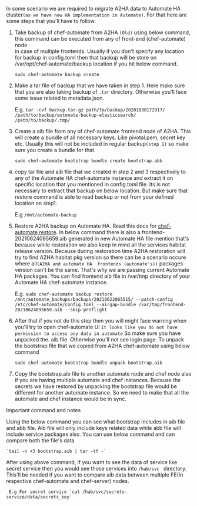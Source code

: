 In some scenario we are required to migrate A2HA data to Automate HA cluster`(as we have new HA implementation in Automate)`. For that here are some steps that you'll have to follow.


1) Take backup of chef-automate from A2HA `(Old)` using below command, this command can be executed from any of front-end (chef-automate) node  
 in case of multiple frontends. 
 Usually if you don't specify any location for backup in config.toml then that backup will be store on /var/opt/chef-automate/backup location 
 if you hit below command.

    `sudo chef-automate backup create`
    

2) Make a tar file of backup that we have taken in step 1. Here make sure that you are also taking backup of `.tar` directory. Otherwise you'll face some issue related to metadata.json.

    E.g. `tar -cvf backup.tar.gz path/to/backup/20201030172917/ /path/to/backup/automate-backup-elasticsearch/ /path/to/backup/.tmp/`
   


3) Create a aib file from any of chef-automate frontend node of A2HA. This will create a bundle of all necessary keys. Like pivotal.pem, secret key etc. Usually this will not be included in regular backup`(step 1)` so make sure you create a bundle for that.


    `sudo chef-automate bootstrap bundle create bootstrap.abb`

4) copy tar file and aib file that we created in step 2 and 3 respectively to any of the Automate HA chef-automate instance and extract it on specific location that you mentioned in config.toml file. Its is not necessary to extract that backup on below location. But make sure that restore command is able to read backup or not from your defined location on step1.


    E.g  `/mnt/automate-backup`
    
5) Restore A2HA backup on Automate HA. Read this docs for [chef-automate restore](https://docs.chef.io/automate/restore/). In below command there is also a frontend-20210624095659.aib generated in new Automate HA file mention that's because while restoration we also keep in mind all the services habitat release version. Because during restoration time A2HA restoration will try to find A2HA habitat pkg version so there can be a scenario occure where all`(A2HA and automate HA  frontends (automate's))` packages version can't be the same. That's why we are passing current Automate HA packages. You can find frontend aib file in /var/tmp directory of your Automate HA chef-automate instance.


    E.g. `sudo chef-automate backup restore /mnt/automate_backups/backups/20210622065515/ --patch-config /etc/chef-automate/config.toml --airgap-bundle /var/tmp/frontend-20210624095659.aib --skip-preflight`

 


6) After that if you not do this step then you will might face warning when you'll try to open chef-automate UI `It looks like you do not have permission to access any data in automate` So make sure you have unpacked the. aib file. Otherwise you'll not see login page. To unpack the bootstrap file that we copied from A2HA chef-automate using below command


    `sudo chef-automate bootstrap bundle unpack bootstrap.aib`
    


7) Copy the bootstrap.aib file to another automate node and chef node also if you are having multiple automate and chef instances. Because the secrets we have restored by unpacking the bootstrap file would be different for another automate instance. So we need to make that all the automate and chef instance would be in sync.



Important command and notes

Using the below command you can see what bootstrap includes in aib file and abb file. Aib file will only include keys related data while abb file will include service packages also. You can use below command and can compare both the file's data


    `tail -n +3 bootstrap.aib | tar -tf -`
    

After using above command, if you want to see the data of service like secret service then you would see those services into `/hab/svc ` directory. This'll be needed if you want to compare aib data between multiple FE(In respective chef-automate and chef-server) nodes.  

     E.g For secret service `cat /hab/svc/secrets-service/data/secrets_key`
    
  

